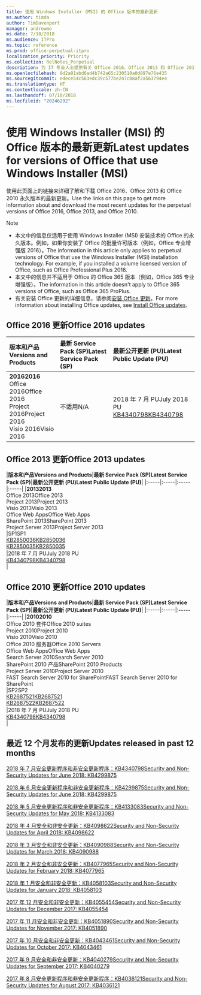 ```yaml
---
title: 使用 Windows Installer (MSI) 的 Office 版本的最新更新
ms.author: timda
author: TimDavenport
manager: andrewmo
ms.date: 7/10/2018
ms.audience: ITPro
ms.topic: reference
ms.prod: office-perpetual-itpro
localization_priority: Priority
ms.collection: RelNotes_Perpetual
description: 为 IT 专业人士提供有关 Office 2016、Office 2013 和 Office 2010 永久版本的最新更新信息的链接
ms.openlocfilehash: 9d2a01abd6ad4b742a65c230510a0d897e76e435
ms.sourcegitcommit: edece54c563edc39c577be247c88af2a563794e4
ms.translationtype: HT
ms.contentlocale: zh-CN
ms.lasthandoff: 07/10/2018
ms.locfileid: "20246292"
---
```

# <a name="latest-updates-for-versions-of-office-that-use-windows-installer-msi"></a><span data-ttu-id="b73d9-103">使用 Windows Installer (MSI) 的 Office 版本的最新更新</span><span class="sxs-lookup"><span data-stu-id="b73d9-103">Latest updates for versions of Office that use Windows Installer (MSI)</span></span>

<span data-ttu-id="b73d9-104">使用此页面上的链接来详细了解和下载 Office 2016、Office 2013 和 Office 2010 永久版本的最新更新。</span><span class="sxs-lookup"><span data-stu-id="b73d9-104">Use the links on this page to get more information about and download the most recent updates for the perpetual versions of Office 2016, Office 2013, and Office 2010.</span></span>
  
 
> [!NOTE]
> - <span data-ttu-id="b73d9-p101">本文中的信息仅适用于使用 Windows Installer (MSI) 安装技术的 Office 的永久版本。例如，如果你安装了 Office 的批量许可版本（例如，Office 专业增强版 2016）。</span><span class="sxs-lookup"><span data-stu-id="b73d9-p101">The information in this article only applies to perpetual versions of Office that use the Windows Installer (MSI) installation technology. For example, if you installed a volume licensed version of Office, such as Office Professional Plus 2016.</span></span>
> - <span data-ttu-id="b73d9-107">本文中的信息并不适用于 Office 的 Office 365 版本（例如，Office 365 专业增强版）。</span><span class="sxs-lookup"><span data-stu-id="b73d9-107">The information in this article doesn't apply to Office 365 versions of Office, such as Office 365 ProPlus.</span></span>
> - <span data-ttu-id="b73d9-108">有关安装 Office 更新的详细信息，请参阅[安装 Office 更新](https://support.office.com/article/2ab296f3-7f03-43a2-8e50-46de917611c5)。</span><span class="sxs-lookup"><span data-stu-id="b73d9-108">For more information about installing Office updates, see [Install Office updates](https://support.office.com/article/2ab296f3-7f03-43a2-8e50-46de917611c5).</span></span> 


## <a name="office-2016-updates"></a><span data-ttu-id="b73d9-109">Office 2016 更新</span><span class="sxs-lookup"><span data-stu-id="b73d9-109">Office 2016 updates</span></span>

|<span data-ttu-id="b73d9-110">**版本和产品**</span><span class="sxs-lookup"><span data-stu-id="b73d9-110">**Versions and Products**</span></span>|<span data-ttu-id="b73d9-111">**最新 Service Pack (SP)**</span><span class="sxs-lookup"><span data-stu-id="b73d9-111">**Latest Service Pack (SP)**</span></span>|<span data-ttu-id="b73d9-112">**最新公开更新 (PU)**</span><span class="sxs-lookup"><span data-stu-id="b73d9-112">**Latest Public Update (PU)**</span></span>|
|:-----|:-----|:-----|
|<span data-ttu-id="b73d9-113">**2016**</span><span class="sxs-lookup"><span data-stu-id="b73d9-113">**2016**</span></span> <br/> <span data-ttu-id="b73d9-114">Office 2016</span><span class="sxs-lookup"><span data-stu-id="b73d9-114">Office 2016</span></span>  <br/> <span data-ttu-id="b73d9-115">Project 2016</span><span class="sxs-lookup"><span data-stu-id="b73d9-115">Project 2016</span></span>  <br/> <span data-ttu-id="b73d9-116">Visio 2016</span><span class="sxs-lookup"><span data-stu-id="b73d9-116">Visio 2016</span></span>  <br/> |<span data-ttu-id="b73d9-117">不适用</span><span class="sxs-lookup"><span data-stu-id="b73d9-117">N/A</span></span>  <br/> |<span data-ttu-id="b73d9-118">2018 年 7 月 PU</span><span class="sxs-lookup"><span data-stu-id="b73d9-118">July 2018 PU</span></span>  <br/> [<span data-ttu-id="b73d9-119">KB4340798</span><span class="sxs-lookup"><span data-stu-id="b73d9-119">KB4340798</span></span>](https://support.microsoft.com/zh-CN/help/4340798) <br/> |
   
## <a name="office-2013-updates"></a><span data-ttu-id="b73d9-120">Office 2013 更新</span><span class="sxs-lookup"><span data-stu-id="b73d9-120">Office 2013 updates</span></span>

|<span data-ttu-id="b73d9-121">**版本和产品**</span><span class="sxs-lookup"><span data-stu-id="b73d9-121">**Versions and Products**</span></span>|<span data-ttu-id="b73d9-122">**最新 Service Pack (SP)**</span><span class="sxs-lookup"><span data-stu-id="b73d9-122">**Latest Service Pack (SP)**</span></span>|<span data-ttu-id="b73d9-123">**最新公开更新 (PU)**</span><span class="sxs-lookup"><span data-stu-id="b73d9-123">**Latest Public Update (PU)**</span></span>|
|:-----|:-----|:-----|:-----|
|<span data-ttu-id="b73d9-124">**2013**</span><span class="sxs-lookup"><span data-stu-id="b73d9-124">**2013**</span></span> <br/> <span data-ttu-id="b73d9-125">Office 2013</span><span class="sxs-lookup"><span data-stu-id="b73d9-125">Office 2013</span></span>  <br/> <span data-ttu-id="b73d9-126">Project 2013</span><span class="sxs-lookup"><span data-stu-id="b73d9-126">Project 2013</span></span>  <br/> <span data-ttu-id="b73d9-127">Visio 2013</span><span class="sxs-lookup"><span data-stu-id="b73d9-127">Visio 2013</span></span>  <br/> <span data-ttu-id="b73d9-128">Office Web Apps</span><span class="sxs-lookup"><span data-stu-id="b73d9-128">Office Web Apps</span></span>  <br/> <span data-ttu-id="b73d9-129">SharePoint 2013</span><span class="sxs-lookup"><span data-stu-id="b73d9-129">SharePoint 2013</span></span>  <br/> <span data-ttu-id="b73d9-130">Project Server 2013</span><span class="sxs-lookup"><span data-stu-id="b73d9-130">Project Server 2013</span></span>  <br/> |<span data-ttu-id="b73d9-131">SP1</span><span class="sxs-lookup"><span data-stu-id="b73d9-131">SP1</span></span> <br/> [<span data-ttu-id="b73d9-132">KB2850036</span><span class="sxs-lookup"><span data-stu-id="b73d9-132">KB2850036</span></span>](https://support.microsoft.com/kb/2850036) <br/>[<span data-ttu-id="b73d9-133">KB2850035</span><span class="sxs-lookup"><span data-stu-id="b73d9-133">KB2850035</span></span>](https://support.microsoft.com/kb/2850035) <br/> |<span data-ttu-id="b73d9-134">2018 年 7 月 PU</span><span class="sxs-lookup"><span data-stu-id="b73d9-134">July 2018 PU</span></span>  <br/> [<span data-ttu-id="b73d9-135">KB4340798</span><span class="sxs-lookup"><span data-stu-id="b73d9-135">KB4340798</span></span>](https://support.microsoft.com/zh-CN/help/4340798) <br/> |
   
## <a name="office-2010-updates"></a><span data-ttu-id="b73d9-136">Office 2010 更新</span><span class="sxs-lookup"><span data-stu-id="b73d9-136">Office 2010 updates</span></span>

|<span data-ttu-id="b73d9-137">**版本和产品**</span><span class="sxs-lookup"><span data-stu-id="b73d9-137">**Versions and Products**</span></span>|<span data-ttu-id="b73d9-138">**最新 Service Pack (SP)**</span><span class="sxs-lookup"><span data-stu-id="b73d9-138">**Latest Service Pack (SP)**</span></span>|<span data-ttu-id="b73d9-139">**最新公开更新 (PU)**</span><span class="sxs-lookup"><span data-stu-id="b73d9-139">**Latest Public Update (PU)**</span></span>|
|:-----|:-----|:-----|:-----|
|<span data-ttu-id="b73d9-140">**2010**</span><span class="sxs-lookup"><span data-stu-id="b73d9-140">**2010**</span></span> <br/> <span data-ttu-id="b73d9-141">Office 2010 套件</span><span class="sxs-lookup"><span data-stu-id="b73d9-141">Office 2010 suites</span></span>  <br/> <span data-ttu-id="b73d9-142">Project 2010</span><span class="sxs-lookup"><span data-stu-id="b73d9-142">Project 2010</span></span>  <br/> <span data-ttu-id="b73d9-143">Visio 2010</span><span class="sxs-lookup"><span data-stu-id="b73d9-143">Visio 2010</span></span>  <br/> <span data-ttu-id="b73d9-144">Office 2010 服务器</span><span class="sxs-lookup"><span data-stu-id="b73d9-144">Office 2010 Servers</span></span>  <br/> <span data-ttu-id="b73d9-145">Office Web Apps</span><span class="sxs-lookup"><span data-stu-id="b73d9-145">Office Web Apps</span></span>  <br/> <span data-ttu-id="b73d9-146">Search Server 2010</span><span class="sxs-lookup"><span data-stu-id="b73d9-146">Search Server 2010</span></span>  <br/> <span data-ttu-id="b73d9-147">SharePoint 2010 产品</span><span class="sxs-lookup"><span data-stu-id="b73d9-147">SharePoint 2010 Products</span></span>  <br/> <span data-ttu-id="b73d9-148">Project Server 2010</span><span class="sxs-lookup"><span data-stu-id="b73d9-148">Project Server 2010</span></span>  <br/> <span data-ttu-id="b73d9-149">FAST Search Server 2010 for SharePoint</span><span class="sxs-lookup"><span data-stu-id="b73d9-149">FAST Search Server 2010 for SharePoint</span></span>  <br/> |<span data-ttu-id="b73d9-150">SP2</span><span class="sxs-lookup"><span data-stu-id="b73d9-150">SP2</span></span> <br/>[<span data-ttu-id="b73d9-151">KB2687521</span><span class="sxs-lookup"><span data-stu-id="b73d9-151">KB2687521</span></span>](https://support.microsoft.com/kb/2687521) <br/> [<span data-ttu-id="b73d9-152">KB2687522</span><span class="sxs-lookup"><span data-stu-id="b73d9-152">KB2687522</span></span>](https://support.microsoft.com/kb/2687522) <br/> |<span data-ttu-id="b73d9-153">2018 年 7 月 PU</span><span class="sxs-lookup"><span data-stu-id="b73d9-153">July 2018 PU</span></span> <br/>[<span data-ttu-id="b73d9-154">KB4340798</span><span class="sxs-lookup"><span data-stu-id="b73d9-154">KB4340798</span></span>](https://support.microsoft.com/zh-CN/help/4340798) <br/>|
   

   
## <a name="updates-released-in-past-12-months"></a><span data-ttu-id="b73d9-155">最近 12 个月发布的更新</span><span class="sxs-lookup"><span data-stu-id="b73d9-155">Updates released in past 12 months</span></span>

[<span data-ttu-id="b73d9-156">2018 年 7 月安全更新程序和非安全更新程序：KB4340798</span><span class="sxs-lookup"><span data-stu-id="b73d9-156">Security and Non-Security Updates for June 2018: KB4299875</span></span>](https://support.microsoft.com/help/4340798)   

[<span data-ttu-id="b73d9-157">2018 年 6 月安全更新程序和非安全更新程序：KB4299875</span><span class="sxs-lookup"><span data-stu-id="b73d9-157">Security and Non-Security Updates for June 2018: KB4299875</span></span>](https://support.microsoft.com/help/4299875)  

[<span data-ttu-id="b73d9-158">2018 年 5 月安全更新程序和非安全更新程序：KB4133083</span><span class="sxs-lookup"><span data-stu-id="b73d9-158">Security and Non-Security Updates for May 2018: KB4133083 </span></span>](https://support.microsoft.com/zh-CN/help/4133083)
  
[<span data-ttu-id="b73d9-159">2018 年 4 月安全和非安全更新：KB4098622</span><span class="sxs-lookup"><span data-stu-id="b73d9-159">Security and Non-Security Updates for April 2018: KB4098622</span></span>](https://support.microsoft.com/zh-CN/help/4098622) 
  
[<span data-ttu-id="b73d9-160">2018 年 3 月安全和非安全更新：KB4090988</span><span class="sxs-lookup"><span data-stu-id="b73d9-160">Security and Non-Security Updates for March 2018: KB4090988</span></span>](https://support.microsoft.com/zh-CN/help/4090988)  
  
[<span data-ttu-id="b73d9-161">2018 年 2 月安全和非安全更新：KB4077965</span><span class="sxs-lookup"><span data-stu-id="b73d9-161">Security and Non-Security Updates for February 2018: KB4077965</span></span>](https://support.microsoft.com/help/4077965)  
  
[<span data-ttu-id="b73d9-162">2018 年 1 月安全和非安全更新：KB4058103</span><span class="sxs-lookup"><span data-stu-id="b73d9-162">Security and Non-Security Updates for January 2018: KB4058103</span></span>](https://support.microsoft.com/help/4058103)   
  
[<span data-ttu-id="b73d9-163">2017 年 12 月安全和非安全更新：KB4055454</span><span class="sxs-lookup"><span data-stu-id="b73d9-163">Security and Non-Security Updates for December 2017: KB4055454</span></span>](https://support.microsoft.com/help/4055454)   
  
[<span data-ttu-id="b73d9-164">2017 年 11 月安全和非安全更新：KB4051890</span><span class="sxs-lookup"><span data-stu-id="b73d9-164">Security and Non-Security Updates for November 2017: KB4051890</span></span>](https://support.microsoft.com/help/4051890)   
  
[<span data-ttu-id="b73d9-165">2017 年 10 月安全和非安全更新：KB4043461</span><span class="sxs-lookup"><span data-stu-id="b73d9-165">Security and Non-Security Updates for October 2017: KB4043461</span></span>](https://support.microsoft.com/help/4043461)   
  
[<span data-ttu-id="b73d9-166">2017 年 9 月安全和非安全更新：KB4040279</span><span class="sxs-lookup"><span data-stu-id="b73d9-166">Security and Non-Security Updates for September 2017: KB4040279</span></span>](https://support.microsoft.com/help/4040279)   
  
[<span data-ttu-id="b73d9-167">2017 年 8 月安全更新程序和非安全更新程序：KB4036121</span><span class="sxs-lookup"><span data-stu-id="b73d9-167">Security and Non-Security Updates for August 2017: KB4036121</span></span>](https://support.microsoft.com/help/4036121)   
  

   
  
